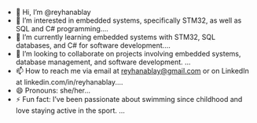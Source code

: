 - 👋 Hi, I’m @reyhanablay
- 👀 I’m interested in embedded systems, specifically STM32, as well as SQL and C# programming....
- 🌱 I’m currently learning embedded systems with STM32, SQL databases, and C# for software development....
- 💞️ I’m looking to collaborate on  projects involving embedded systems, database management, and software development. ...
- 📫 How to reach me  via email at reyhanablay@gmail.com or on LinkedIn at linkedin.com/in/reyhanablay....
- 😄 Pronouns:  she/her...
- ⚡ Fun fact: I’ve been passionate about swimming since childhood and love staying active in the sport. ...

<!---
reyhanablay/reyhanablay is a ✨ special ✨ repository because its `README.md` (this file) appears on your GitHub profile.
You can click the Preview link to take a look at your changes.
--->
